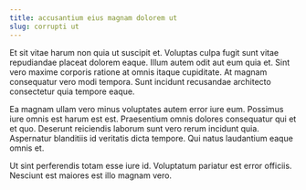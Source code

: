 ```yaml
---
title: accusantium eius magnam dolorem ut
slug: corrupti ut
---
```


Et sit vitae harum non quia ut suscipit et. Voluptas culpa fugit sunt vitae repudiandae placeat dolorem eaque. Illum autem odit aut eum quia et. Sint vero maxime corporis ratione at omnis itaque cupiditate. At magnam consequatur vero modi tempora. Sunt incidunt recusandae architecto consectetur quia tempore eaque.

Ea magnam ullam vero minus voluptates autem error iure eum. Possimus iure omnis est harum est est. Praesentium omnis dolores consequatur qui et et quo. Deserunt reiciendis laborum sunt vero rerum incidunt quia. Aspernatur blanditiis id veritatis dicta tempore. Qui natus laudantium eaque omnis et.

Ut sint perferendis totam esse iure id. Voluptatum pariatur est error officiis. Nesciunt est maiores est illo magnam vero.

